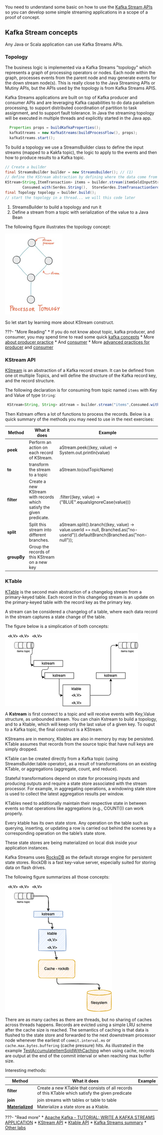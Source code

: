 
You need to understand some basic on how to use the [Kafka Stream APIs](https://kafka.apache.org/20/documentation/streams/developer-guide/) so you can develop some simple streaming applications in a scope of a proof of concept.

## Kafka Stream concepts

Any Java or Scala application can use Kafka Streams APIs.
### Topology

The business logic is implemented via a Kafka Streams "topology" which represents a graph of processing operators or nodes. Each node within the graph, processes events from the parent node and may generate events for the down stream node(s). 
This is really close to the Java Streaming APIs or Mutiny APIs, but the APIs used by the topology is from Kafka Streams APIS.

Kafka Streams applications are built on top of Kafka producer and consumer APIs and are leveraging Kafka capabilities to do data parallelism processing, to support distributed coordination of partition to task assignment, and to support fault tolerance. In Java the streaming topology will be executed in multiple threads and explicitly started in the Java app.

```java
  Properties props = buildKafkaProperties();
  kafkaStreams = new KafkaStreams(buildProcessFlow(), props);
  kafkaStreams.start();
```

To build a topology we use a StreamsBuilder class to define the input streams (mapped to a Kakfa topic), the logic to apply to the events and then how to produce results to a Kafka topic.

```Java title="Define a topology"
// Create a builder
final StreamsBuilder builder = new StreamsBuilder(); // (1)
// define the KStream abstraction by defining where the data come from (topic) and in which format
KStream<String,ItemTransaction> items = builder.stream(itemSoldInputStreamName, 
        Consumed.with(Serdes.String(),  StoreSerdes.ItemTransactionSerde()));  // (2)
final Topology topology = builder.build();
// start the topology in a thread... we will this code later
```

1. StreamsBuilder to build a topology and run it
1. Define a stream from a topic with serialization of the value to a Java Bean

The following figure illustrates the topology concept:

![](./images/topology.jpg)

So let start by learning more about KStream construct.

???- "More Reading"
    * If you do not know about topic, kafka producer, and consumer, you may spend time to read some quick [kafka concepts](https://ibm.github.io/event-streams/about/key-concepts/)
    * More [about producer practice](https://ibm.github.io/event-streams/about/producing-messages/)
    * And [consumer](https://ibm.github.io/event-streams/about/consuming-messages/)
    * More [advanced practices for producer](https://ibm-cloud-architecture.github.io/refarch-eda/technology/kafka-producers/) and [consumer](https://ibm-cloud-architecture.github.io/refarch-eda/technology/kafka-consumers/)
### KStream API

[KStream](https://kafka.apache.org/30/javadoc/org/apache/kafka/streams/kstream/KStream.html) is an abstraction of a Kafka record stream. It can be defined from one ot multiple Topics, and will define the structure of the Kafka record key, and the record structure.

The following declaration is for consuming from topic named `items` with Key and Value of type `String`:

```java
 KStream<String, String> aStream = builder.stream("items",Consumed.with(Serdes.String(), Serdes.String()));
```

Then Kstream offers a lot of functions to process the records. Below is a quick summary of the methods you may need to use in the next exercises:

| Method | What it does | Example |
| --- | --- | --- | 
| **peek** | Perform an action on each record of KStream. | aStream.peek((key, value) -> System.out.println(value) |
| **to** | transform the stream to a topic | aStream.to(outTopicName) |
| **filter** | Create a new KStream with records which satisfy the given predicate. |  .filter((key, value) -> ("BLUE".equalsIgnoreCase(value))) |
| **split** | Split this stream into different branches. | aStream.split().branch((key, value) -> value.userId == null, Branched.as("no-userid")).defaultBranch(Branched.as("non-null"));|
| **groupBy** | Group the records of this KStream on a new key  | |

### KTable

[KTable](https://kafka.apache.org/30/javadoc/org/apache/kafka/streams/kstream/KTable.html) is the second main abstraction of a changelog stream from a primary-keyed table. Each record in this changelog stream is an update on the primary-keyed table with the record key as the primary key.

A stream can be considered a changelog of a table, where each data record in the stream captures a state change of the table.

The figure below is a simplication of both concepts:

![](./images/stream-table.png)

A **Kstream** is first connect to a topic and will receive events with Key,Value structure, as unbounded stream. You can chain Kstream to build a topology, and to a Ktable, which will keep only the last value of a given key. To ouput to a Kafka topic, the final construct is a KStream.

KStreams are in memory, Ktables are also in memory by may be persisted. KTable assumes that records from the source topic that have null keys are simply dropped.

KTable can be created directly from a Kafka topic (using StreamsBuilder.table operator), as a result of transformations on an existing KTable, or aggregations (aggregate, count, and reduce). 


Stateful transformations depend on state for processing inputs and producing outputs and require a state store associated with the stream processor. For example, in aggregating operations, a windowing state store is used to collect the latest aggregation results per window.

KTables need to additionally maintain their respective state in between events so that operations like aggregations (e.g., COUNT()) can work properly. 

Every ktable has its own state store. Any operation on the table such as querying, inserting, or updating a row is carried out behind the scenes by a corresponding operation on the table’s state store.

These state stores are being materialized on local disk inside your application instances. 

Kafka Streams uses [RocksDB](https://github.com/facebook/rocksdb/wiki) as the default storage engine for persistent state stores. RockDB is a fast key-value server, especially suited for storing data on flash drives.

The following figure summarizes all those concepts:

![](./images/ktable-rockdb.png)

There are as many caches as there are threads, but no sharing of caches across threads happens. Records are evicted using a simple LRU scheme after the cache size is reached. 
The semantics of caching is that data is flushed to the state store and forwarded to the next downstream processor node whenever the earliest of `commit.interval.ms` or `cache.max.bytes.buffering` (cache pressure) hits.
As illustrated in the example [TestAccumulateItemSoldWithCaching]() when using cache, records are output at the end of the commit interval or when reaching max buffer size.

Interesting methods:

| Method | What it does | Example |
| --- | --- | --- | 
| **filter** | Create a new KTable that consists of all records of this KTable which satisfy the given predicate| |
| **join** | join streams with tables or table to table | | 
| **[Materialized]()** |Materialize a state store as a Ktable. | |

???- "Read more"
    * [Apache Kafka - TUTORIAL: WRITE A KAFKA STREAMS APPLICATION](https://kafka.apache.org/31/documentation/streams/tutorial)
    * [KStream API](https://kafka.apache.org/30/javadoc/org/apache/kafka/streams/kstream/KStream.html)
    * [Ktable API](https://kafka.apache.org/30/javadoc/org/apache/kafka/streams/kstream/KTable.html)
    * [Kafka Streams summary](https://ibm-cloud-architecture.github.io/refarch-eda/technology/kafka-streams/)
    * [Other labs](https://ibm-cloud-architecture.github.io/refarch-eda/use-cases/kafka-streams/)

